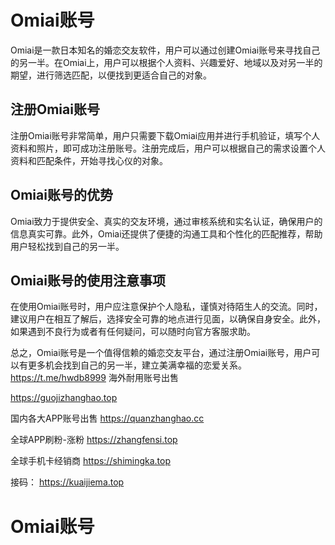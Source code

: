 # Omiai账号

  
Omiai是一款日本知名的婚恋交友软件，用户可以通过创建Omiai账号来寻找自己的另一半。在Omiai上，用户可以根据个人资料、兴趣爱好、地域以及对另一半的期望，进行筛选匹配，以便找到更适合自己的对象。

  
<h2>注册Omiai账号</h2>

注册Omiai账号非常简单，用户只需要下载Omiai应用并进行手机验证，填写个人资料和照片，即可成功注册账号。注册完成后，用户可以根据自己的需求设置个人资料和匹配条件，开始寻找心仪的对象。

 
<h2>Omiai账号的优势</h2>

Omiai致力于提供安全、真实的交友环境，通过审核系统和实名认证，确保用户的信息真实可靠。此外，Omiai还提供了便捷的沟通工具和个性化的匹配推荐，帮助用户轻松找到自己的另一半。


<h2>Omiai账号的使用注意事项</h2>

在使用Omiai账号时，用户应注意保护个人隐私，谨慎对待陌生人的交流。同时，建议用户在相互了解后，选择安全可靠的地点进行见面，以确保自身安全。此外，如果遇到不良行为或者有任何疑问，可以随时向官方客服求助。


总之，Omiai账号是一个值得信赖的婚恋交友平台，通过注册Omiai账号，用户可以有更多机会找到自己的另一半，建立美满幸福的恋爱关系。https://t.me/hwdb8999
海外耐用账号出售

https://guojizhanghao.top 

国内各大APP账号出售
https://quanzhanghao.cc     

全球APP刷粉-涨粉 
https://zhangfensi.top 

全球手机卡经销商
https://shimingka.top 

接码：
https://kuaijiema.top

# Omiai账号

